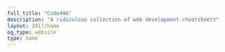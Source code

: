```yaml
---
full_title: "Code486"
description: "A ridiculous collection of web development cheatsheets"
layout: 2017/home
og_type: website
type: home
---
```

